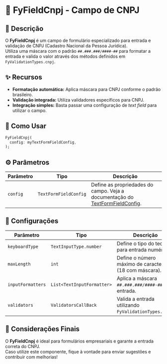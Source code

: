 # 🏣 FyFieldCnpj - Campo de CNPJ

## 📖 Descrição

O **FyFieldCnpj** é um campo de formulário especializado para entrada e validação de CNPJ (Cadastro Nacional da Pessoa Jurídica).  
Utiliza uma máscara com o padrão `##.###.###/####-##` para formatar a entrada e valida o valor através dos métodos definidos em `FyValidationTypes.cnpj`.

## ✨ Recursos

- **Formatação automática:** Aplica máscara para CNPJ conforme o padrão brasileiro.
- **Validação integrada:** Utiliza validadores específicos para CNPJ.
- **Integração simples:** Basta passar uma configuração de _text field_ para utilizar o campo.

## 🚀 Como Usar

```dart
FyFieldCnpj(
  config: myTextFormFieldConfig,
);
```

## ⚙️ Parâmetros

| Parâmetro | Tipo                  | Descrição                                                                                                                                                |
| --------- | --------------------- | -------------------------------------------------------------------------------------------------------------------------------------------------------- |
| `config`  | `TextFormFieldConfig` | Define as propriedades do campo.  Veja a documentação do [TextFormFieldConfig](lib/components/text_form_fields/config/text_form_field_config/README.md). |

## 🔧 Configurações

| Parâmetro         | Tipo                       | Descrição                                              |
| ----------------- | -------------------------- | ------------------------------------------------------ |
| `keyboardType`    | `TextInputType.number`     | Define o tipo do teclado para entrada numérica.        |
| `maxLength`       | `int`                      | Define o número máximo de caracteres (18 com máscara). |
| `inputFormatters` | `List<TextInputFormatter>` | Aplica a máscara `##.###.###/####-##` na entrada.      |
| `validators`      | `ValidatorsCallBack`       | Valida a entrada utilizando `FyValidationTypes.cnpj`.  |

## 📌 Considerações Finais

O **FyFieldCnpj** é ideal para formulários empresariais e garante a entrada correta do CNPJ.  
Caso utilize este componente, fique à vontade para enviar sugestões e contribuir com melhorias!
